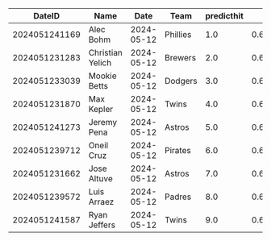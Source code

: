 DateID         |  Name              |  Date        |  Team      |  predicthit  |  predicthitproba     |  hitbool  |  Last7DaysAVG  |  Last15DaysAVG  |  Last30DaysAVG
---------------|--------------------|--------------|------------|--------------|----------------------|-----------|----------------|-----------------|---------------
2024051241169  |  Alec Bohm         |  2024-05-12  |  Phillies  |  1.0         |  0.6279872597993602  |  False    |  0.227         |  0.333          |  0.378
2024051231283  |  Christian Yelich  |  2024-05-12  |  Brewers   |  2.0         |  0.6212847004706805  |  False    |  0.385         |  0.385          |  0.429
2024051233039  |  Mookie Betts      |  2024-05-12  |  Dodgers   |  3.0         |  0.6176470662057384  |  False    |  0.182         |  0.235          |  0.321
2024051231870  |  Max Kepler        |  2024-05-12  |  Twins     |  4.0         |  0.6166366385932548  |  False    |  0.458         |  0.432          |  0.424
2024051241273  |  Jeremy Pena       |  2024-05-12  |  Astros    |  5.0         |  0.6152258343014304  |  False    |  0.455         |  0.391          |  0.362
2024051239712  |  Oneil Cruz        |  2024-05-12  |  Pirates   |  6.0         |  0.6140344218720154  |  False    |  0.5           |  0.333          |  0.253
2024051231662  |  Jose Altuve       |  2024-05-12  |  Astros    |  7.0         |  0.6086706639954892  |  False    |  0.2           |  0.259          |  0.29
2024051239572  |  Luis Arraez       |  2024-05-12  |  Padres    |  8.0         |  0.6071446164957713  |  False    |  0.273         |  0.345          |  0.336
2024051241587  |  Ryan Jeffers      |  2024-05-12  |  Twins     |  9.0         |  0.606854321728566   |  False    |  0.273         |  0.319          |  0.337
